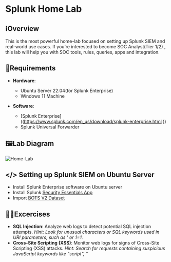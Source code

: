 # Splunk Home Lab

## ℹ️Overview

This is the most powerful home-lab focused on setting up Splunk SIEM and real-world use cases. If you’re interested to become SOC Analyst(Tier 1/2) , this lab will help you with SOC tools, rules, queries, apps and integration.

## 🧮Requirements

- **Hardware**:
  - Ubuntu Server 22.04(for Splunk Enterprise)
  - Windows 11 Machine

- **Software**:
  - [Splunk Enterprise]((https://www.splunk.com/en_us/download/splunk-enterprise.html )) 
  - Splunk Universal Forwarder
  
  

## 🖼️Lab Diagram

![Home-Lab](https://github.com/0xrajneesh/Home-Lab/assets/40385860/2a1f4e02-3ae9-4d47-8e09-9370548035ed)


## </> Setting up Splunk SIEM on Ubuntu Server
- Install Splunk Enterprise software on Ubuntu server    
- Install Splunk [Security Essentials App]((https://splunkbase.splunk.com/app/3435))  
- Import [BOTS V2 Dataset](https://s3.amazonaws.com/botsdataset/botsv2/botsv2_data_set_attack_only.tgz)  

## 🧑‍💻Excercises
- **SQL Injection**: Analyze web logs to detect potential SQL injection attempts. *Hint: Look for unusual characters or SQL keywords used in URI parameters, such as ' or 1=1.*  
- **Cross-Site Scripting (XSS)**: Monitor web logs for signs of Cross-Site Scripting (XSS) attacks. *Hint: Search for requests containing suspicious JavaScript keywords like "script", "<script>", or "onload".*  
- **Cross-Site Request Forgery**: Identify potential Cross-Site Request Forgery (CSRF) attacks in web logs. *Hint: Look for requests with unexpected or unauthorized actions, such as changes in user settings or profile information*.
- **Directory Traversal**: Search for indications of Directory Traversal attacks in web logs. *Hint:  Check for requests containing "../" or "%2e%2e/" sequences in the URI, attempting to access files outside the web root*.
- **Brute Force**: Monitor access logs for patterns indicative of brute force attacks. *Hint: Look for repeated login attempts from the same IP address or requests with multiple failed authentication attempts*.
- **Session Hijacking**: Detect potential session hijacking attempts by analyzing web logs. *Hint: Look for multiple logins from different IP addresses for the same user account in a short time frame.*
- **Remote Code Execution**: Identify potential Remote Code Execution (RCE) attempts in web logs. *Hint: Look for requests with unusual file extensions or commands that may indicate attempts to execute arbitrary code on the server.*
- **XXL External Entity**: Search for indications of XML External Entity (XXE) attacks in web logs. *Hint: Look for requests with XML payloads containing references to external entities or unusual XML processing instructions.*
- **Insecure Deserialization Detection**: Detect potential Insecure Deserialization attempts in web logs. *Hint: Look for requests with serialized data or references to known serialization libraries vulnerable to exploitation*.
- **SSRF Detection**: Monitor web logs for signs of Server-Side Request Forgery (SSRF) attacks. *Hint: Look for requests with URLs pointing to internal or sensitive resources, or containing unexpected protocols like "file://" or "gopher://"*.


## 🔴Build and Learn with us
- Live Home-Lab Set up and Exercises
- Day: 1st and 3rd Saturday
- Duration: 2 hours
- Recording available
